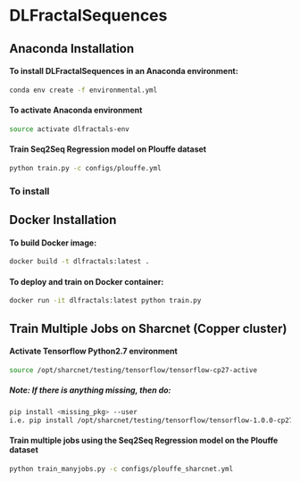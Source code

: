 # DLFractalSequences

## Anaconda Installation
#### To install DLFractalSequences in an Anaconda environment:

```sh
conda env create -f environmental.yml
```

#### To activate Anaconda environment

```sh
source activate dlfractals-env
```

#### Train Seq2Seq Regression model on Plouffe dataset

```sh
python train.py -c configs/plouffe.yml
```

### To install 
## Docker Installation
#### To build Docker image:

```sh
docker build -t dlfractals:latest .
```
#### To deploy and train on Docker container:
```sh
docker run -it dlfractals:latest python train.py
```

## Train Multiple Jobs on Sharcnet (Copper cluster)
#### Activate Tensorflow Python2.7 environment

```sh
source /opt/sharcnet/testing/tensorflow/tensorflow-cp27-active
```

##### Note: If there is anything missing, then do:

```sh
pip install <missing_pkg> --user
i.e. pip install /opt/sharcnet/testing/tensorflow/tensorflow-1.0.0-cp27-cp27m-linux_x86_64.whl --user
```

#### Train multiple jobs using the Seq2Seq Regression model on the Plouffe dataset

```sh
python train_manyjobs.py -c configs/plouffe_sharcnet.yml
```